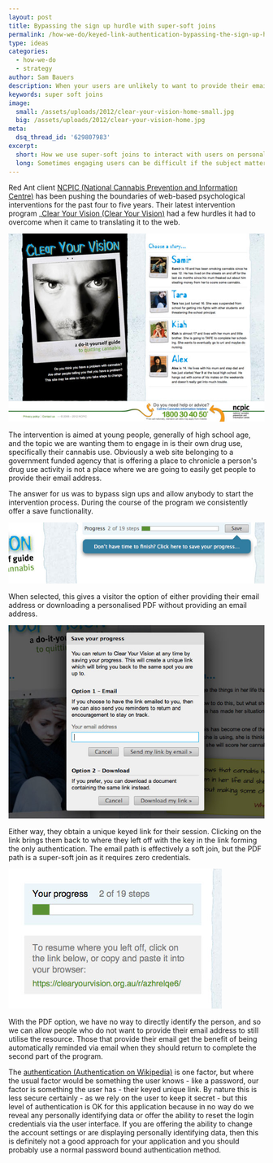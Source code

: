 ```yaml
---
layout: post
title: Bypassing the sign up hurdle with super-soft joins
permalink: /how-we-do/keyed-link-authentication-bypassing-the-sign-up-hurdle-with-super-soft-joins/
type: ideas
categories:
  - how-we-do
  - strategy
author: Sam Bauers
description: When your users are unlikely to want to provide their email address to sign-up to your website, "Super-soft joins" may be right for you.
keywords: super soft joins
image:
  small: /assets/uploads/2012/clear-your-vision-home-small.jpg
  big: /assets/uploads/2012/clear-your-vision-home.jpg
meta:
  dsq_thread_id: '629807983'
excerpt:
  short: How we use super-soft joins to interact with users on personal subjects.
  long: Sometimes engaging users can be difficult if the subject matter is intensely personal. Super-soft joins helped us help people quit drugs.
---
```


Red Ant client [NCPIC (National Cannabis Prevention and Information Centre)](http://ncpic.org.au/) has been pushing the boundaries of web-based psychological interventions for the past four to five years. Their latest intervention program _[Clear Your Vision (Clear Your Vision)](http://clearyourvision.org.au/_) had a few hurdles it had to overcome when it came to translating it to the web.

[![Clear Your Vision homepage screenshot](/assets/uploads/2012/clear-your-vision-home.jpg)](/assets/uploads/2012/clear-your-vision-home.jpg)

The intervention is aimed at young people, generally of high school age, and the topic we are wanting them to engage in is their own drug use, specifically their cannabis use. Obviously a web site belonging to a government funded agency that is offering a place to chronicle a person's drug use activity is not a place where we are going to easily get people to provide their email address.

The answer for us was to bypass sign ups and allow anybody to start the intervention process. During the course of the program we consistently offer a save functionality.

![](/assets/uploads/2012/clear-your-vision-save.jpg)

When selected, this gives a visitor the option of either providing their email address or downloading a personalised PDF without providing an email address.

![](/assets/uploads/2012/clear-your-vision-dialog.jpg)

Either way, they obtain a unique keyed link for their session. Clicking on the link brings them back to where they left off with the key in the link forming the only authentication. The email path is effectively a soft join, but the PDF path is a super-soft join as it requires zero credentials.

![](/assets/uploads/2012/clear-your-vision-pdf-detail.jpg)

With the PDF option, we have no way to directly identify the person, and so we can allow people who do not want to provide their email address to still utilise the resource. Those that provide their email get the benefit of being automatically reminded via email when they should return to complete the second part of the program.

The [authentication (Authentication on Wikipedia)](http://en.wikipedia.org/wiki/Authentication#Authentication_factors_and_identity) is one factor, but where the usual factor would be something the user knows - like a password, our factor is something the user has - their keyed unique link. By nature this is less secure certainly - as we rely on the user to keep it secret - but this level of authentication is OK for this application because in no way do we reveal any personally identifying data or offer the ability to reset the login credentials via the user interface. If you are offering the ability to change the account settings or are displaying personally identifying data, then this is definitely not a good approach for your application and you should probably use a normal password bound authentication method.
